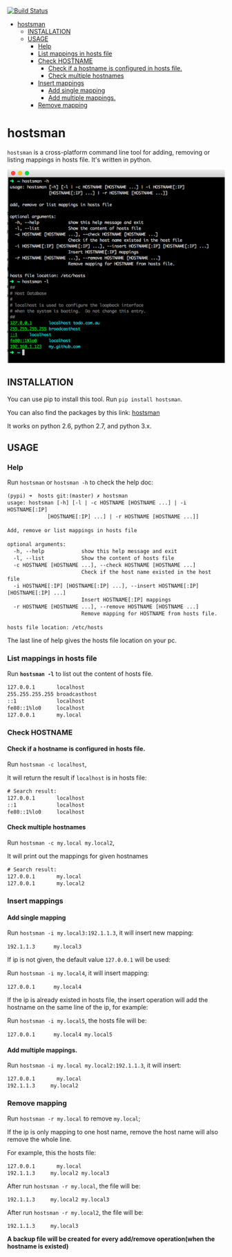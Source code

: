 [![Build Status](https://travis-ci.org/qszhuan/hostsman.svg?branch=master)](https://travis-ci.org/qszhuan/hostsman)

<!-- TOC -->

- [hostsman](#hostsman)
    - [INSTALLATION](#installation)
    - [USAGE](#usage)
        - [Help](#help)
        - [List mappings in hosts file](#list-mappings-in-hosts-file)
        - [Check HOSTNAME](#check-hostname)
            - [Check if a hostname is configured in hosts file.](#check-if-a-hostname-is-configured-in-hosts-file)
            - [Check multiple hostnames](#check-multiple-hostnames)
        - [Insert mappings](#insert-mappings)
            - [Add single mapping](#add-single-mapping)
            - [Add multiple mappings.](#add-multiple-mappings)
        - [Remove mapping](#remove-mapping)

<!-- /TOC -->


# hostsman

`hostsman` is a cross-platform command line tool for adding, removing or listing mappings in hosts file.
It's written in python.

![image](/hostsman.png)
## INSTALLATION

You can use pip to install this tool.
Run `pip install hostsman`.

You can also find the packages by this link: [hostsman](https://pypi.python.org/pypi/hostsman)

It works on python 2.6, python 2.7, and python 3.x.

## USAGE

### Help

Run `hostsman` or `hostsman -h` to check the help doc:

```
(pypi) ➜  hosts git:(master) ✗ hostsman
usage: hostsman [-h] [-l | -c HOSTNAME [HOSTNAME ...] | -i HOSTNAME[:IP]
             [HOSTNAME[:IP] ...] | -r HOSTNAME [HOSTNAME ...]]

Add, remove or list mappings in hosts file

optional arguments:
  -h, --help            show this help message and exit
  -l, --list            Show the content of hosts file
  -c HOSTNAME [HOSTNAME ...], --check HOSTNAME [HOSTNAME ...]
                        Check if the host name existed in the host file
  -i HOSTNAME[:IP] [HOSTNAME[:IP] ...], --insert HOSTNAME[:IP] [HOSTNAME[:IP] ...]
                        Insert HOSTNAME[:IP] mappings
  -r HOSTNAME [HOSTNAME ...], --remove HOSTNAME [HOSTNAME ...]
                        Remove mapping for HOSTNAME from hosts file.

hosts file location: /etc/hosts
```

The last line of help gives the hosts file location on your pc.

###  List mappings in hosts file

Run **`hostsman -l`** to list out the content of hosts file.

``` 
127.0.0.1      	localhost
255.255.255.255	broadcasthost
::1             localhost
fe80::1%lo0    	localhost
127.0.0.1      	my.local
```

###  Check HOSTNAME

#### Check if a hostname is configured in hosts file.

Run `hostsman -c localhost`,

It will return the result if `localhost` is in hosts file:

```
# Search result:
127.0.0.1      	localhost
::1             localhost
fe80::1%lo0    	localhost
```

#### Check multiple hostnames

Run `hostsman -c my.local my.local2`,

It will print out the mappings for given hostnames

```
# Search result:
127.0.0.1      	my.local
127.0.0.1      	my.local2
```

### Insert mappings

#### Add single mapping

Run `hostsman -i my.local3:192.1.1.3`, it will insert new mapping:

`192.1.1.3		my.local3`

If ip is not given, the default value `127.0.0.1` will be used:

Run `hostsman -i my.local4`, it will insert mapping: 

`127.0.0.1 		my.local4`

If the ip is already existed in hosts file, the insert operation will add the hostname on the same line of the ip, for example:

Run `hostsman -i my.local5`, the hosts file will be:

`127.0.0.1 		my.local4 my.local5`


#### Add multiple mappings.

Run `hostsman -i my.local my.local2:192.1.1.3`, it will insert:

```
127.0.0.1 		my.local
192.1.1.3     my.local2
```

### Remove mapping

Run `hostsman -r my.local` to remove `my.local`;

If the ip is only mapping to one host name, remove the host name will also remove the whole line.

For example, this the hosts file:

```
127.0.0.1 		my.local
192.1.1.3     my.local2 my.local3
```
After run `hostsman -r my.local`, the file will be:

```
192.1.1.3     my.local2 my.local3
```

After run `hostsman -r my.local2`, the file will be:

```
192.1.1.3     my.local3
```

**A backup file will be created for every add/remove operation(when the hostname is existed)**





